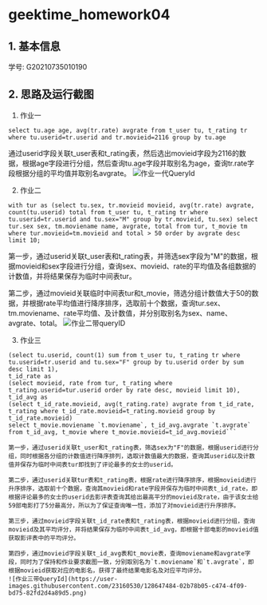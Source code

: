 # geektime_homework04
## 1. 基本信息

学号: G20210735010190

## 2. 思路及运行截图
1. 作业一

```select tu.age age, avg(tr.rate) avgrate from t_user tu, t_rating tr where tu.userid=tr.userid and tr.movieid=2116 group by tu.age```

通过userid字段关联t_user表和t_rating表，然后选出movieid字段为2116的数据，根据age字段进行分组，然后查询tu.age字段并取别名为age，查询tr.rate字段根据分组的平均值并取别名avgrate。
![作业一代QueryId](https://user-images.githubusercontent.com/23160530/128646523-1569d36b-c0b7-476a-8cb6-6b02e182280b.png)

2. 作业二

```with tur as (select tu.sex, tr.movieid movieid, avg(tr.rate) avgrate, count(tu.userid) total from t_user tu, t_rating tr where tu.userid=tr.userid and tu.sex="M" group by tr.movieid, tu.sex) select tur.sex sex, tm.moviename name, avgrate, total from tur, t_movie tm where tur.movieid=tm.movieid and total > 50 order by avgrate desc limit 10;```

第一步，通过userid关联t_user表和t_rating表，并筛选sex字段为"M"的数据，根据movieid和sex字段进行分组，查询sex、movieid、rate的平均值及各组数据的计数值，并将结果保存为临时中间表tur。

第二步，通过movieid关联临时中间表tur和t_movie，筛选分组计数值大于50的数据，并根据rate平均值进行降序排序，选取前十个数据，查询tur.sex、tm.moviename、rate平均值、及计数值，并分别取别名为sex、name、avgrate、total。
![作业二带queryID](https://user-images.githubusercontent.com/23160530/128646955-02dc408e-f7c2-461f-ad9a-dd38c2f08e1e.png)

3. 作业三

```with tur as 
(select tu.userid, count(1) sum from t_user tu, t_rating tr where tu.userid=tr.userid and tu.sex="F" group by tu.userid order by sum desc limit 1),
t_id_rate as 
(select movieid, rate from tur, t_rating where t_rating.userid=tur.userid order by rate desc, movieid limit 10),
t_id_avg as 
(select t_id_rate.movieid, avg(t_rating.rate) avgrate from t_id_rate, t_rating where t_id_rate.movieid=t_rating.movieid group by t_id_rate.movieid)
select t_movie.moviename `t.moviename`, t_id_avg.avgrate `t.avgrate` from t_id_avg, t_movie where t_movie.movieid=t_id_avg.movieid```

第一步，通过userid关联t_user和t_rating表，筛选sex为"F"的数据，根据userid进行分组，同时根据各分组的计数值进行降序排列，选取计数值最大的数据，查询其userid以及计数值并保存为临时中间表tur即找到了评论最多的女士的userid。

第二步，通过userid关联tur表和t_rating表，根据rate进行降序排序，根据movieid进行升序排序，选取前十个数据，查询其movieid和rate字段并保存为临时中间表t_id_rate，即根据评论最多的女士的userid去影评表查询其给出最高平分的movieid及rate，由于该女士给59部电影打了5分最高分，所以为了保证查询唯一性，添加了对movieid进行升序排序。

第三步，通过movieid字段关联t_id_rate表和t_rating表，根据movieid进行分组，查询movieid及其平均评分，并将结果保存为临时中间表t_id_avg，即根据十部电影的movieid值获取影评表中的平均评分。

第四步，通过movieid字段关联t_id_avg表和t_movie表，查询moviename和avgrate字段，同时为了保持和作业要求截图一致，分别取别名为`t.moviename`和`t.avgrate`，即根据movieid获取对应的电影名，获得了最终结果电影名及对应平均评分。
![作业三带QueryId](https://user-images.githubusercontent.com/23160530/128647484-02b78b05-c474-4f09-bd75-82fd2d4a89d5.png)
